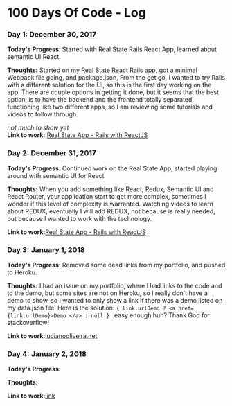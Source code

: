 # 100 Days Of Code - Log

### Day 1: December 30, 2017 

**Today's Progress**: Started with Real State Rails React App, learned about semantic UI React.

**Thoughts:** Started on my Real State React Rails app, got a minimal Webpack file going, and package.json, From the get go, I wanted to try Rails with a different solution for the UI, so this is the first day working on the app. There are couple options in getting it done, but it seems that the best option, is to have the backend and the frontend totally separated, functioning like two different apps, so I am reviewing some tutorials and videos to follow through.

_not much to show yet_   
**Link to work:** [Real State App - Rails with ReactJS](https://github.com/lucky500/real-state-rails-react)



### Day 2: December 31, 2017 

**Today's Progress**: Continued work on the Real State App, started playing around with semantic UI for React

**Thoughts:** When you add something like React, Redux, Semantic UI and React Router, your application start to get more complex, sometimes I wonder if this level of complexity is warranted. Watching videos to learn about REDUX, eventually I will add REDUX, not because is really needed, but because I wanted to work with the technology.

**Link to work:**[Real State App - Rails with ReactJS](https://github.com/lucky500/real-state-rails-react)



### Day 3: January 1, 2018

**Today's Progress**: Removed some dead links from my portfolio, and pushed to Heroku.

**Thoughts:** I had an issue on my portfolio, where I had links to the code and to the demo, but some sites are not on Heroku, so I really don't have a demo to show. so I wanted to only show a link if there was a demo listed on my data.json file. Here is the solution:
```{ link.urlDemo ? <a href={link.urlDemo}>Demo </a> : null } ```
easy enough huh? Thank God for stackoverflow!

**Link to work:**[lucianooliveira.net](https://luciano-oliveira.herokuapp.com/)



### Day 4: January 2, 2018

**Today's Progress**:

**Thoughts:**

**Link to work:**[link](https://)
